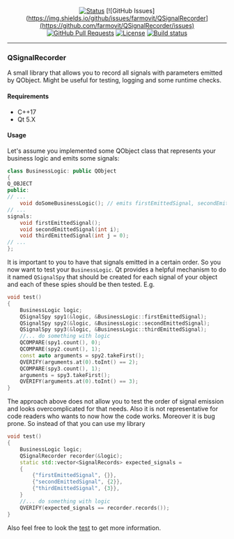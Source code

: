 <div align="center">

  [![Status](https://img.shields.io/badge/status-active-success.svg)]()
  [![GitHub Issues](https://img.shields.io/github/issues/farmovit/QSignalRecorder](https://github.com/farmovit/QSignalRecorder/issues)
  [![GitHub Pull Requests](https://img.shields.io/github/issues-pr/farmovit/QSignalRecorder)](https://github.com/farmovit/QPointerGrabber/pulls)
  [![License](https://img.shields.io/github/license/farmovit/QSignalRecorder)](/LICENSE)
	[![Build status](https://img.shields.io/appveyor/ci/farmovit/QSignalRecorder)](https://ci.appveyor.com/project/farmovit/qsignalrecorder)

</div>

---

### QSignalRecorder
A small library that allows you to record all signals with parameters emitted by QObject. Might be useful for testing, logging and some runtime checks.

#### Requirements
- C++17
- Qt 5.X

#### Usage
Let's assume you implemented some QObject class that represents your business logic and emits some signals:

```c++
class BusinessLogic: public QObject
{
Q_OBJECT
public:
// ...
	void doSomeBusinessLogic(); // emits firstEmittedSignal, secondEmittedSignal, thirdEmittedSignal
// ...
signals:
	void firstEmittedSignal();
	void secondEmittedSignal(int i);
	void thirdEmittedSignal(int j = 0);
// ...
};
```
It is important to you to have that signals emitted in a certain order. So you now want to test your `BusinessLogic`. Qt provides a helpful mechanism to do it named `QSignalSpy` that should be created for each signal of your object and each of these spies should be then tested. E.g.
```c++
void test()
{
	BusinessLogic logic;
	QSignalSpy spy1(&logic, &BusinessLogic::firstEmittedSignal);
	QSignalSpy spy2(&logic, &BusinessLogic::secondEmittedSignal);
	QSignalSpy spy3(&logic, &BusinessLogic::thirdEmittedSignal);
	//... do something with logic
	QCOMPARE(spy1.count(), 0);
	QCOMPARE(spy2.count(), 1);
	const auto arguments = spy2.takeFirst();
	QVERIFY(arguments.at(0).toInt() == 2);
	QCOMPARE(spy3.count(), 1);
	arguments = spy3.takeFirst();
	QVERIFY(arguments.at(0).toInt() == 3);
}
```
The approach above does not allow you to test the order of signal emission and looks overcomplicated for that needs. Also it is not representative for code readers who wants to now how the code works. Moreover it is bug prone. So instead of that you can use my library
```c++
void test()
{
	BusinessLogic logic;
	QSignalRecorder recorder(&logic);
	static std::vector<SignalRecords> expected_signals =
	{
		{"firstEmittedSignal", {}},
		{"secondEmittedSignal", {2}},
		{"thirdEmittedSignal", {3}},
	}
	//... do something with logic
	QVERIFY(expected_signals == recorder.records());
}
```
Also feel free to look the [test](https://github.com/farmovit/QSignalRecorder/blob/master/test/SignalRecorderTest.cpp) to get more information.
